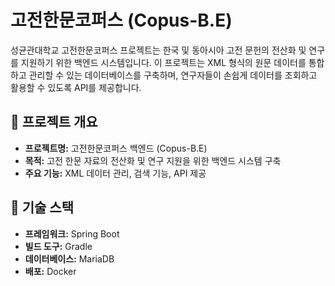 # 고전한문코퍼스 (Copus-B.E)

성균관대학교 고전한문코퍼스 프로젝트는 한국 및 동아시아 고전 문헌의 전산화 및 연구를 지원하기 위한 백엔드 시스템입니다. 이 프로젝트는 XML 형식의 원문 데이터를 통합하고 관리할 수 있는 데이터베이스를 구축하며, 연구자들이 손쉽게 데이터를 조회하고 활용할 수 있도록 API를 제공합니다.

## 📌 프로젝트 개요
- **프로젝트명:** 고전한문코퍼스 백엔드 (Copus-B.E)
- **목적:** 고전 한문 자료의 전산화 및 연구 지원을 위한 백엔드 시스템 구축
- **주요 기능:** XML 데이터 관리, 검색 기능, API 제공

## 🔧 기술 스택
- **프레임워크:** Spring Boot
- **빌드 도구:** Gradle
- **데이터베이스:** MariaDB
- **배포:** Docker
